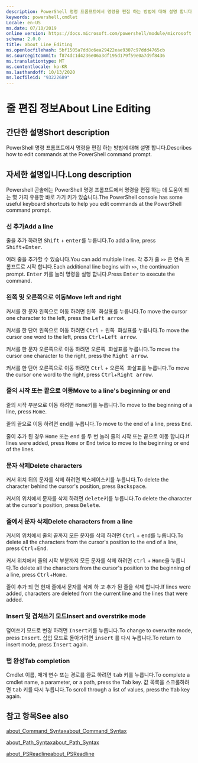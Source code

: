 ```yaml
---
description: PowerShell 명령 프롬프트에서 명령을 편집 하는 방법에 대해 설명 합니다.
keywords: powershell,cmdlet
Locale: en-US
ms.date: 07/10/2019
online version: https://docs.microsoft.com/powershell/module/microsoft.powershell.core/about/about_line_editing?view=powershell-5.1&WT.mc_id=ps-gethelp
schema: 2.0.0
title: about_Line_Editing
ms.openlocfilehash: 5bf1505a7dd8c6ea29422eae9307c97ddd4765cb
ms.sourcegitcommit: f874dc1d4236e06a3df195d179f59e0a7d9f8436
ms.translationtype: MT
ms.contentlocale: ko-KR
ms.lasthandoff: 10/13/2020
ms.locfileid: "93222689"
---
```

# <a name="about-line-editing"></a><span data-ttu-id="ddeec-104">줄 편집 정보</span><span class="sxs-lookup"><span data-stu-id="ddeec-104">About Line Editing</span></span>

## <a name="short-description"></a><span data-ttu-id="ddeec-105">간단한 설명</span><span class="sxs-lookup"><span data-stu-id="ddeec-105">Short description</span></span>

<span data-ttu-id="ddeec-106">PowerShell 명령 프롬프트에서 명령을 편집 하는 방법에 대해 설명 합니다.</span><span class="sxs-lookup"><span data-stu-id="ddeec-106">Describes how to edit commands at the PowerShell command prompt.</span></span>

## <a name="long-description"></a><span data-ttu-id="ddeec-107">자세한 설명입니다.</span><span class="sxs-lookup"><span data-stu-id="ddeec-107">Long description</span></span>

<span data-ttu-id="ddeec-108">Powershell 콘솔에는 PowerShell 명령 프롬프트에서 명령을 편집 하는 데 도움이 되는 몇 가지 유용한 바로 가기 키가 있습니다.</span><span class="sxs-lookup"><span data-stu-id="ddeec-108">The PowerShell console has some useful keyboard shortcuts to help you edit commands at the PowerShell command prompt.</span></span>

### <a name="add-a-line"></a><span data-ttu-id="ddeec-109">선 추가</span><span class="sxs-lookup"><span data-stu-id="ddeec-109">Add a line</span></span>

<span data-ttu-id="ddeec-110">줄을 추가 하려면 <kbd>Shift</kbd> + <kbd>enter</kbd>를 누릅니다.</span><span class="sxs-lookup"><span data-stu-id="ddeec-110">To add a line, press <kbd>Shift</kbd>+<kbd>Enter</kbd>.</span></span>

<span data-ttu-id="ddeec-111">여러 줄을 추가할 수 있습니다.</span><span class="sxs-lookup"><span data-stu-id="ddeec-111">You can add multiple lines.</span></span> <span data-ttu-id="ddeec-112">각 추가 줄 `>>` 은 연속 프롬프트로 시작 합니다.</span><span class="sxs-lookup"><span data-stu-id="ddeec-112">Each additional line begins with `>>`, the continuation prompt.</span></span> <span data-ttu-id="ddeec-113"><kbd>Enter</kbd> 키를 눌러 명령을 실행 합니다.</span><span class="sxs-lookup"><span data-stu-id="ddeec-113">Press <kbd>Enter</kbd> to execute the command.</span></span>

### <a name="move-left-and-right"></a><span data-ttu-id="ddeec-114">왼쪽 및 오른쪽으로 이동</span><span class="sxs-lookup"><span data-stu-id="ddeec-114">Move left and right</span></span>

<span data-ttu-id="ddeec-115">커서를 한 문자 왼쪽으로 이동 하려면 <kbd>왼쪽 화살표</kbd>를 누릅니다.</span><span class="sxs-lookup"><span data-stu-id="ddeec-115">To move the cursor one character to the left, press the <kbd>Left arrow</kbd>.</span></span>

<span data-ttu-id="ddeec-116">커서를 한 단어 왼쪽으로 이동 하려면 <kbd>Ctrl</kbd> + <kbd>왼쪽 화살표</kbd>를 누릅니다.</span><span class="sxs-lookup"><span data-stu-id="ddeec-116">To move the cursor one word to the left, press <kbd>Ctrl</kbd>+<kbd>Left arrow</kbd>.</span></span>

<span data-ttu-id="ddeec-117">커서를 한 문자 오른쪽으로 이동 하려면 <kbd>오른쪽 화살표</kbd>를 누릅니다.</span><span class="sxs-lookup"><span data-stu-id="ddeec-117">To move the cursor one character to the right, press the <kbd>Right arrow</kbd>.</span></span>

<span data-ttu-id="ddeec-118">커서를 한 단어 오른쪽으로 이동 하려면 <kbd>Ctrl</kbd> + <kbd>오른쪽 화살표</kbd>를 누릅니다.</span><span class="sxs-lookup"><span data-stu-id="ddeec-118">To move the cursor one word to the right, press <kbd>Ctrl</kbd>+<kbd>Right arrow</kbd>.</span></span>

### <a name="move-to-a-lines-beginning-or-end"></a><span data-ttu-id="ddeec-119">줄의 시작 또는 끝으로 이동</span><span class="sxs-lookup"><span data-stu-id="ddeec-119">Move to a line's beginning or end</span></span>

<span data-ttu-id="ddeec-120">줄의 시작 부분으로 이동 하려면 <kbd>Home</kbd>키를 누릅니다.</span><span class="sxs-lookup"><span data-stu-id="ddeec-120">To move to the beginning of a line, press <kbd>Home</kbd>.</span></span>

<span data-ttu-id="ddeec-121">줄의 끝으로 이동 하려면 <kbd>end</kbd>를 누릅니다.</span><span class="sxs-lookup"><span data-stu-id="ddeec-121">To move to the end of a line, press <kbd>End</kbd>.</span></span>

<span data-ttu-id="ddeec-122">줄이 추가 된 경우 <kbd>Home</kbd> 또는 <kbd>end</kbd> 를 두 번 눌러 줄의 시작 또는 끝으로 이동 합니다.</span><span class="sxs-lookup"><span data-stu-id="ddeec-122">If lines were added, press <kbd>Home</kbd> or <kbd>End</kbd> twice to move to the beginning or end of the lines.</span></span>

### <a name="delete-characters"></a><span data-ttu-id="ddeec-123">문자 삭제</span><span class="sxs-lookup"><span data-stu-id="ddeec-123">Delete characters</span></span>

<span data-ttu-id="ddeec-124">커서 위치 뒤의 문자를 삭제 하려면 <kbd>백스페이스</kbd>키를 누릅니다.</span><span class="sxs-lookup"><span data-stu-id="ddeec-124">To delete the character behind the cursor's position, press <kbd>Backspace</kbd>.</span></span>

<span data-ttu-id="ddeec-125">커서의 위치에서 문자를 삭제 하려면 <kbd>delete</kbd>키를 누릅니다.</span><span class="sxs-lookup"><span data-stu-id="ddeec-125">To delete the character at the cursor's position, press <kbd>Delete</kbd>.</span></span>

### <a name="delete-characters-from-a-line"></a><span data-ttu-id="ddeec-126">줄에서 문자 삭제</span><span class="sxs-lookup"><span data-stu-id="ddeec-126">Delete characters from a line</span></span>

<span data-ttu-id="ddeec-127">커서의 위치에서 줄의 끝까지 모든 문자를 삭제 하려면 <kbd>Ctrl</kbd> + <kbd>end</kbd>를 누릅니다.</span><span class="sxs-lookup"><span data-stu-id="ddeec-127">To delete all the characters from the cursor's position to the end of a line, press <kbd>Ctrl</kbd>+<kbd>End</kbd>.</span></span>

<span data-ttu-id="ddeec-128">커서 위치에서 줄의 시작 부분까지 모든 문자를 삭제 하려면 <kbd>ctrl</kbd> + <kbd>Home</kbd>을 누릅니다.</span><span class="sxs-lookup"><span data-stu-id="ddeec-128">To delete all the characters from the cursor's position to the beginning of a line, press <kbd>Ctrl</kbd>+<kbd>Home</kbd>.</span></span>

<span data-ttu-id="ddeec-129">줄이 추가 되 면 현재 줄에서 문자를 삭제 하 고 추가 된 줄을 삭제 합니다.</span><span class="sxs-lookup"><span data-stu-id="ddeec-129">If lines were added, characters are deleted from the current line and the lines that were added.</span></span>

### <a name="insert-and-overstrike-mode"></a><span data-ttu-id="ddeec-130">Insert 및 겹쳐쓰기 모드</span><span class="sxs-lookup"><span data-stu-id="ddeec-130">Insert and overstrike mode</span></span>

<span data-ttu-id="ddeec-131">덮어쓰기 모드로 변경 하려면 <kbd>Insert</kbd>키를 누릅니다.</span><span class="sxs-lookup"><span data-stu-id="ddeec-131">To change to overwrite mode, press <kbd>Insert</kbd>.</span></span> <span data-ttu-id="ddeec-132">삽입 모드로 돌아가려면 <kbd>insert</kbd> 를 다시 누릅니다.</span><span class="sxs-lookup"><span data-stu-id="ddeec-132">To return to insert mode, press <kbd>Insert</kbd> again.</span></span>

### <a name="tab-completion"></a><span data-ttu-id="ddeec-133">탭 완성</span><span class="sxs-lookup"><span data-stu-id="ddeec-133">Tab completion</span></span>

<span data-ttu-id="ddeec-134">Cmdlet 이름, 매개 변수 또는 경로를 완료 하려면 <kbd>tab</kbd> 키를 누릅니다.</span><span class="sxs-lookup"><span data-stu-id="ddeec-134">To complete a cmdlet name, a parameter, or a path, press the <kbd>Tab</kbd> key.</span></span> <span data-ttu-id="ddeec-135">값 목록을 스크롤하려면 <kbd>tab</kbd> 키를 다시 누릅니다.</span><span class="sxs-lookup"><span data-stu-id="ddeec-135">To scroll through a list of values, press the <kbd>Tab</kbd> key again.</span></span>

## <a name="see-also"></a><span data-ttu-id="ddeec-136">참고 항목</span><span class="sxs-lookup"><span data-stu-id="ddeec-136">See also</span></span>

[<span data-ttu-id="ddeec-137">about_Command_Syntax</span><span class="sxs-lookup"><span data-stu-id="ddeec-137">about_Command_Syntax</span></span>](about_Command_Syntax.md)

[<span data-ttu-id="ddeec-138">about_Path_Syntax</span><span class="sxs-lookup"><span data-stu-id="ddeec-138">about_Path_Syntax</span></span>](about_Path_Syntax.md)

[<span data-ttu-id="ddeec-139">about_PSReadline</span><span class="sxs-lookup"><span data-stu-id="ddeec-139">about_PSReadline</span></span>](../../PSReadline/About/about_PSReadline.md)
